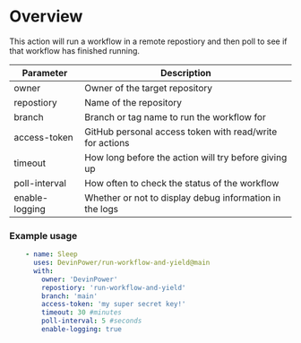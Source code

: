 # Overview

This action will run a workflow in a remote repostiory and then poll to see if that workflow has finished running.

| Parameter | Description |
| -------- | ------- |
| owner | Owner of the target repository |
| repostiory | Name of the repository |
| branch | Branch or tag name to run the workflow for |
| access-token | GitHub personal access token with read/write for actions |
| timeout | How long before the action will try before giving up |
| poll-interval | How often to check the status of the workflow |
| enable-logging | Whether or not to display debug information in the logs |

### Example usage
```yaml
    - name: Sleep
      uses: DevinPower/run-workflow-and-yield@main
      with:
        owner: 'DevinPower'
        repostiory: 'run-workflow-and-yield'
        branch: 'main'
        access-token: 'my super secret key!'
        timeout: 30 #minutes
        poll-interval: 5 #seconds
        enable-logging: true

```
